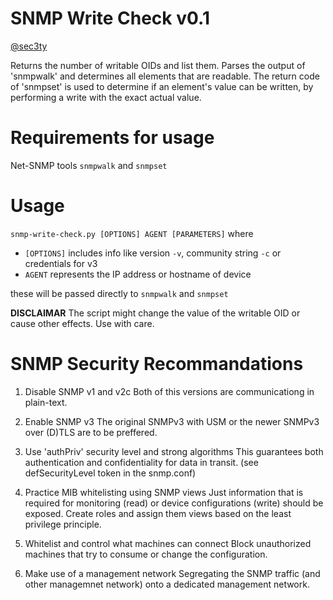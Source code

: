 # SNMP Write Check v0.1
[@sec3ty](https://twitter.com/sec3ty)

Returns the number of writable OIDs and list them.
Parses the output of 'snmpwalk' and determines all elements that are readable. The return code of 'snmpset' is used to determine if an element's value can be written, by performing a write with the exact actual value.

# Requirements for usage
Net-SNMP tools `snmpwalk` and `snmpset` 

# Usage
`snmp-write-check.py [OPTIONS] AGENT [PARAMETERS]`
where 
* `[OPTIONS]` includes info like version `-v`, community string `-c` or credentials for v3
* `AGENT` represents the IP address or hostname of device

these will be passed directly to `snmpwalk` and `snmpset`

**DISCLAIMAR** The script might change the value of the writable OID or cause other effects. Use with care.


# SNMP Security Recommandations

1. Disable SNMP v1 and v2c
Both of this versions are communicationg in plain-text.

2. Enable SNMP v3
The original SNMPv3 with USM or the newer SNMPv3 over (D)TLS are to be preffered.

3. Use 'authPriv' security level and strong algorithms
This guarantees both authentication and confidentiality for data in transit.
(see defSecurityLevel token in the snmp.conf)

4. Practice MIB whitelisting using SNMP views
Just information that is required for monitoring (read) or device configurations (write) should be exposed. 
Create roles and assign them views based on the least privilege principle.

5. Whitelist and control what machines can connect
Block unauthorized machines that try to consume or change the configuration.

6. Make use of a management network
Segregating the SNMP traffic (and other managemnet network) onto a dedicated management network.
